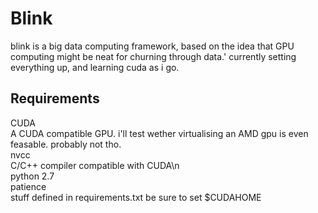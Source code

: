 # Blink
blink is a big data computing framework, based on the idea that GPU computing might be neat for churning through data.'
currently setting everything up, and learning cuda as i go.

## Requirements
CUDA  
A CUDA compatible GPU. i'll test wether virtualising an AMD gpu is even feasable. probably not tho.  
nvcc  
C/C++ compiler compatible with CUDA\n  
python 2.7  
patience  
stuff defined in requirements.txt
be sure to set $CUDAHOME  
